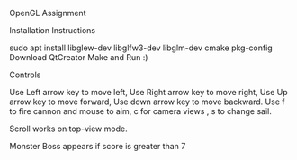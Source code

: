 OpenGL Assignment

Installation Instructions

sudo apt install libglew-dev libglfw3-dev libglm-dev cmake pkg-config
Download QtCreator
Make and Run :)

Controls

Use Left arrow key to move left, Use Right arrow key to move right, Use Up arrow key to move forward, Use down arrow key to move backward.
Use f to fire cannon and mouse to aim, c for camera views , s to change sail.

Scroll works on top-view mode.


Monster Boss appears if score is greater than 7
